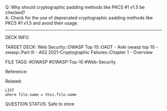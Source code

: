 Q: Why should cryptographic padding methods like PKCS #1 v1.5 be checked?  
A: Check for the use of deprecated cryptographic padding methods like PKCS #1 v1.5 and avoid their usage.
<!--ID: 1697070658805-->

---

DECK INFO

TARGET DECK: Web Security::OWASP Top 10::OAOT - Anki owasp top 10 - owasp::Part III - A02 2021-Cryptographic Failures::Chapter 1 - Overview

FILE TAGS: #OWASP #OWASP-Top-10 #Web-Security

Reference:

Related:

```dataview
LIST
where file.name = this.file.name
```

QUESTION STATUS: Safe to store